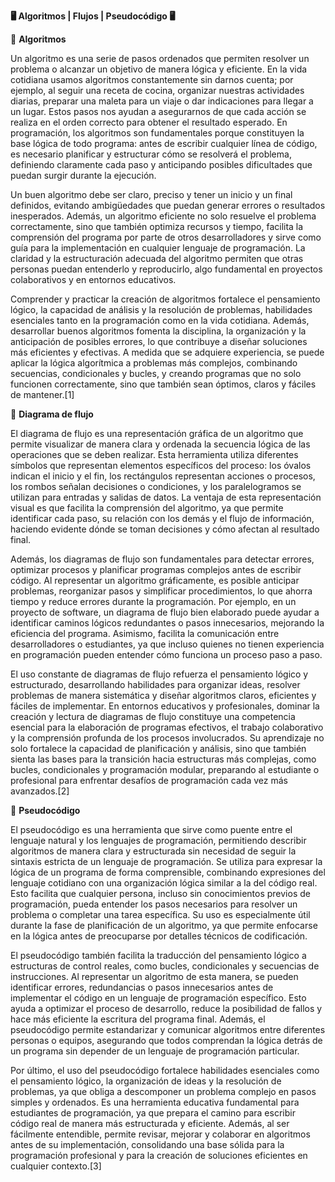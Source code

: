 **🖥️ Algoritmos | Flujos | Pseudocódigo 🖥️**

🧩 **Algoritmos**

Un algoritmo es una serie de pasos ordenados que permiten resolver un problema o alcanzar un objetivo de manera lógica y eficiente. En la vida cotidiana usamos algoritmos constantemente sin darnos cuenta; por ejemplo, al seguir una receta de cocina, organizar nuestras actividades diarias, preparar una maleta para un viaje o dar indicaciones para llegar a un lugar. Estos pasos nos ayudan a asegurarnos de que cada acción se realiza en el orden correcto para obtener el resultado esperado. En programación, los algoritmos son fundamentales porque constituyen la base lógica de todo programa: antes de escribir cualquier línea de código, es necesario planificar y estructurar cómo se resolverá el problema, definiendo claramente cada paso y anticipando posibles dificultades que puedan surgir durante la ejecución.

Un buen algoritmo debe ser claro, preciso y tener un inicio y un final definidos, evitando ambigüedades que puedan generar errores o resultados inesperados. Además, un algoritmo eficiente no solo resuelve el problema correctamente, sino que también optimiza recursos y tiempo, facilita la comprensión del programa por parte de otros desarrolladores y sirve como guía para la implementación en cualquier lenguaje de programación. La claridad y la estructuración adecuada del algoritmo permiten que otras personas puedan entenderlo y reproducirlo, algo fundamental en proyectos colaborativos y en entornos educativos.

Comprender y practicar la creación de algoritmos fortalece el pensamiento lógico, la capacidad de análisis y la resolución de problemas, habilidades esenciales tanto en la programación como en la vida cotidiana. Además, desarrollar buenos algoritmos fomenta la disciplina, la organización y la anticipación de posibles errores, lo que contribuye a diseñar soluciones más eficientes y efectivas. A medida que se adquiere experiencia, se puede aplicar la lógica algorítmica a problemas más complejos, combinando secuencias, condicionales y bucles, y creando programas que no solo funcionen correctamente, sino que también sean óptimos, claros y fáciles de mantener.[1]

🔄 **Diagrama de flujo**

El diagrama de flujo es una representación gráfica de un algoritmo que permite visualizar de manera clara y ordenada la secuencia lógica de las operaciones que se deben realizar. Esta herramienta utiliza diferentes símbolos que representan elementos específicos del proceso: los óvalos indican el inicio y el fin, los rectángulos representan acciones o procesos, los rombos señalan decisiones o condiciones, y los paralelogramos se utilizan para entradas y salidas de datos. La ventaja de esta representación visual es que facilita la comprensión del algoritmo, ya que permite identificar cada paso, su relación con los demás y el flujo de información, haciendo evidente dónde se toman decisiones y cómo afectan al resultado final.

Además, los diagramas de flujo son fundamentales para detectar errores, optimizar procesos y planificar programas complejos antes de escribir código. Al representar un algoritmo gráficamente, es posible anticipar problemas, reorganizar pasos y simplificar procedimientos, lo que ahorra tiempo y reduce errores durante la programación. Por ejemplo, en un proyecto de software, un diagrama de flujo bien elaborado puede ayudar a identificar caminos lógicos redundantes o pasos innecesarios, mejorando la eficiencia del programa. Asimismo, facilita la comunicación entre desarrolladores o estudiantes, ya que incluso quienes no tienen experiencia en programación pueden entender cómo funciona un proceso paso a paso.

El uso constante de diagramas de flujo refuerza el pensamiento lógico y estructurado, desarrollando habilidades para organizar ideas, resolver problemas de manera sistemática y diseñar algoritmos claros, eficientes y fáciles de implementar. En entornos educativos y profesionales, dominar la creación y lectura de diagramas de flujo constituye una competencia esencial para la elaboración de programas efectivos, el trabajo colaborativo y la comprensión profunda de los procesos involucrados. Su aprendizaje no solo fortalece la capacidad de planificación y análisis, sino que también sienta las bases para la transición hacia estructuras más complejas, como bucles, condicionales y programación modular, preparando al estudiante o profesional para enfrentar desafíos de programación cada vez más avanzados.[2]

💬 **Pseudocódigo**

El pseudocódigo es una herramienta que sirve como puente entre el lenguaje natural y los lenguajes de programación, permitiendo describir algoritmos de manera clara y estructurada sin necesidad de seguir la sintaxis estricta de un lenguaje de programación. Se utiliza para expresar la lógica de un programa de forma comprensible, combinando expresiones del lenguaje cotidiano con una organización lógica similar a la del código real. Esto facilita que cualquier persona, incluso sin conocimientos previos de programación, pueda entender los pasos necesarios para resolver un problema o completar una tarea específica. Su uso es especialmente útil durante la fase de planificación de un algoritmo, ya que permite enfocarse en la lógica antes de preocuparse por detalles técnicos de codificación.

El pseudocódigo también facilita la traducción del pensamiento lógico a estructuras de control reales, como bucles, condicionales y secuencias de instrucciones. Al representar un algoritmo de esta manera, se pueden identificar errores, redundancias o pasos innecesarios antes de implementar el código en un lenguaje de programación específico. Esto ayuda a optimizar el proceso de desarrollo, reduce la posibilidad de fallos y hace más eficiente la escritura del programa final. Además, el pseudocódigo permite estandarizar y comunicar algoritmos entre diferentes personas o equipos, asegurando que todos comprendan la lógica detrás de un programa sin depender de un lenguaje de programación particular.

Por último, el uso del pseudocódigo fortalece habilidades esenciales como el pensamiento lógico, la organización de ideas y la resolución de problemas, ya que obliga a descomponer un problema complejo en pasos simples y ordenados. Es una herramienta educativa fundamental para estudiantes de programación, ya que prepara el camino para escribir código real de manera más estructurada y eficiente. Además, al ser fácilmente entendible, permite revisar, mejorar y colaborar en algoritmos antes de su implementación, consolidando una base sólida para la programación profesional y para la creación de soluciones eficientes en cualquier contexto.[3]
